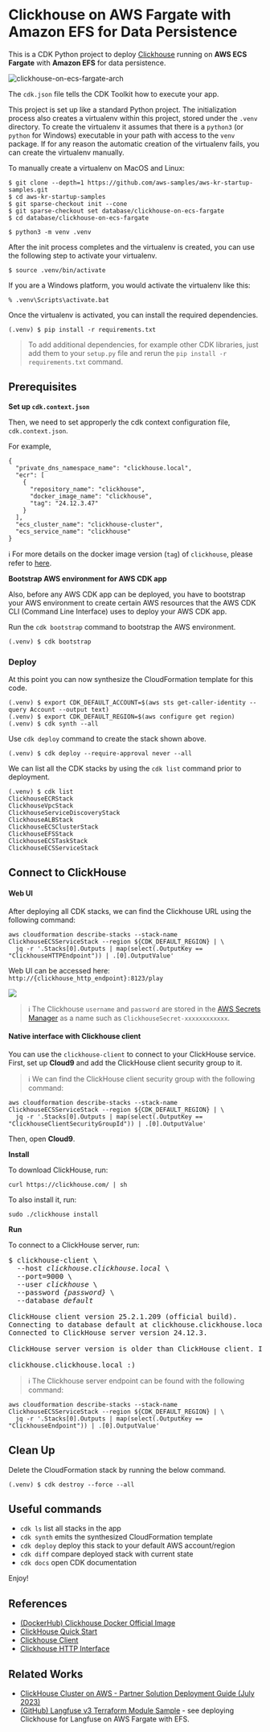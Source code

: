
# Clickhouse on AWS Fargate with Amazon EFS for Data Persistence

This is a CDK Python project to deploy [Clickhouse](https://clickhouse.com/docs) running on **AWS ECS Fargate** with **Amazon EFS** for data persistence.

![clickhouse-on-ecs-fargate-arch](./clickhouse-on-ecs-fargate-arch.svg)

The `cdk.json` file tells the CDK Toolkit how to execute your app.

This project is set up like a standard Python project.  The initialization
process also creates a virtualenv within this project, stored under the `.venv`
directory.  To create the virtualenv it assumes that there is a `python3`
(or `python` for Windows) executable in your path with access to the `venv`
package. If for any reason the automatic creation of the virtualenv fails,
you can create the virtualenv manually.

To manually create a virtualenv on MacOS and Linux:

```
$ git clone --depth=1 https://github.com/aws-samples/aws-kr-startup-samples.git
$ cd aws-kr-startup-samples
$ git sparse-checkout init --cone
$ git sparse-checkout set database/clickhouse-on-ecs-fargate
$ cd database/clickhouse-on-ecs-fargate

$ python3 -m venv .venv
```

After the init process completes and the virtualenv is created, you can use the following
step to activate your virtualenv.

```
$ source .venv/bin/activate
```

If you are a Windows platform, you would activate the virtualenv like this:

```
% .venv\Scripts\activate.bat
```

Once the virtualenv is activated, you can install the required dependencies.

```
(.venv) $ pip install -r requirements.txt
```

> To add additional dependencies, for example other CDK libraries, just add
them to your `setup.py` file and rerun the `pip install -r requirements.txt`
command.

## Prerequisites

**Set up `cdk.context.json`**

Then, we need to set approperly the cdk context configuration file, `cdk.context.json`.

For example,

```
{
  "private_dns_namespace_name": "clickhouse.local",
  "ecr": [
    {
      "repository_name": "clickhouse",
      "docker_image_name": "clickhouse",
      "tag": "24.12.3.47"
    }
  ],
  "ecs_cluster_name": "clickhouse-cluster",
  "ecs_service_name": "clickhouse"
}
```

:information_source: For more details on the docker image version (`tag`) of `clickhouse`, please refer to [here](https://hub.docker.com/_/clickhouse).

**Bootstrap AWS environment for AWS CDK app**

Also, before any AWS CDK app can be deployed, you have to bootstrap your AWS environment to create certain AWS resources that the AWS CDK CLI (Command Line Interface) uses to deploy your AWS CDK app.

Run the `cdk bootstrap` command to bootstrap the AWS environment.

```
(.venv) $ cdk bootstrap
```

### Deploy

At this point you can now synthesize the CloudFormation template for this code.

```
(.venv) $ export CDK_DEFAULT_ACCOUNT=$(aws sts get-caller-identity --query Account --output text)
(.venv) $ export CDK_DEFAULT_REGION=$(aws configure get region)
(.venv) $ cdk synth --all
```

Use `cdk deploy` command to create the stack shown above.

```
(.venv) $ cdk deploy --require-approval never --all
```

We can list all the CDK stacks by using the `cdk list` command prior to deployment.

```
(.venv) $ cdk list
ClickhouseECRStack
ClickhouseVpcStack
ClickhouseServiceDiscoveryStack
ClickhouseALBStack
ClickhouseECSClusterStack
ClickhouseEFSStack
ClickhouseECSTaskStack
ClickhouseECSServiceStack
```

## Connect to ClickHouse

#### Web UI

After deploying all CDK stacks, we can find the Clickhouse URL using the following command:

```
aws cloudformation describe-stacks --stack-name ClickhouseECSServiceStack --region ${CDK_DEFAULT_REGION} | \
  jq -r '.Stacks[0].Outputs | map(select(.OutputKey == "ClickhouseHTTPEndpoint")) | .[0].OutputValue'
```

Web UI can be accessed here: `http://{clickhouse_http_endpoint}:8123/play`

![](./assets/clichhouse-http-interface.png)

> :information_source: The Clickhouse `username` and `password` are stored in the [AWS Secrets Manager](https://console.aws.amazon.com/secretsmanager/listsecrets) as a name such as `ClickhouseSecret-xxxxxxxxxxxx`.

#### Native interface with Clickhouse client

You can use the `clickhouse-client` to connect to your ClickHouse service.
First, set up **Cloud9** and add the ClickHouse client security group to it.

> :information_source: We can find the ClickHouse client security group with the following command:
```
aws cloudformation describe-stacks --stack-name ClickhouseECSServiceStack --region ${CDK_DEFAULT_REGION} | \
  jq -r '.Stacks[0].Outputs | map(select(.OutputKey == "ClickhouseClientSecurityGroupId")) | .[0].OutputValue'
```

Then, open **Cloud9**.

**Install**

To download ClickHouse, run:
```
curl https://clickhouse.com/ | sh
```

To also install it, run:
```
sudo ./clickhouse install
```

**Run**

To connect to a ClickHouse server, run:

<pre>
$ clickhouse-client \
  --host <i>clickhouse.clickhouse.local</i> \
  --port=9000 \
  --user <i>clickhouse</i> \
  --password <i>{password}</i> \
  --database <i>default</i>

ClickHouse client version 25.2.1.209 (official build).
Connecting to database default at clickhouse.clickhouse.local:9000 as user clickhouse.
Connected to ClickHouse server version 24.12.3.

ClickHouse server version is older than ClickHouse client. It may indicate that the server is out of date and can be upgraded.

clickhouse.clickhouse.local :)
</pre>

> :information_source: The Clickhouse server endpoint can be found with the following command:
```
aws cloudformation describe-stacks --stack-name ClickhouseECSServiceStack --region ${CDK_DEFAULT_REGION} | \
  jq -r '.Stacks[0].Outputs | map(select(.OutputKey == "ClickhouseEndpoint")) | .[0].OutputValue'
```

## Clean Up

Delete the CloudFormation stack by running the below command.

```
(.venv) $ cdk destroy --force --all
```

## Useful commands

 * `cdk ls`          list all stacks in the app
 * `cdk synth`       emits the synthesized CloudFormation template
 * `cdk deploy`      deploy this stack to your default AWS account/region
 * `cdk diff`        compare deployed stack with current state
 * `cdk docs`        open CDK documentation

Enjoy!

## References

 * [(DockerHub) Clickhouse Docker Official Image](https://hub.docker.com/_/clickhouse)
 * [ClickHouse Quick Start](https://clickhouse.com/docs/en/getting-started/quick-start)
 * [Clickhouse Client](https://clickhouse.com/docs/en/interfaces/cli)
 * [Clickhouse HTTP Interface](https://clickhouse.com/docs/en/interfaces/http)

## Related Works

 * [ClickHouse Cluster on AWS - Partner Solution Deployment Guide (July 2023)](https://aws-ia.github.io/cfn-ps-clickhouse-cluster/)
 * [(GitHub) Langfuse v3 Terraform Module Sample](https://github.com/tubone24/langfuse-v3-terraform/) - see deploying Clickhouse for Langfuse on AWS Fargate with EFS.
